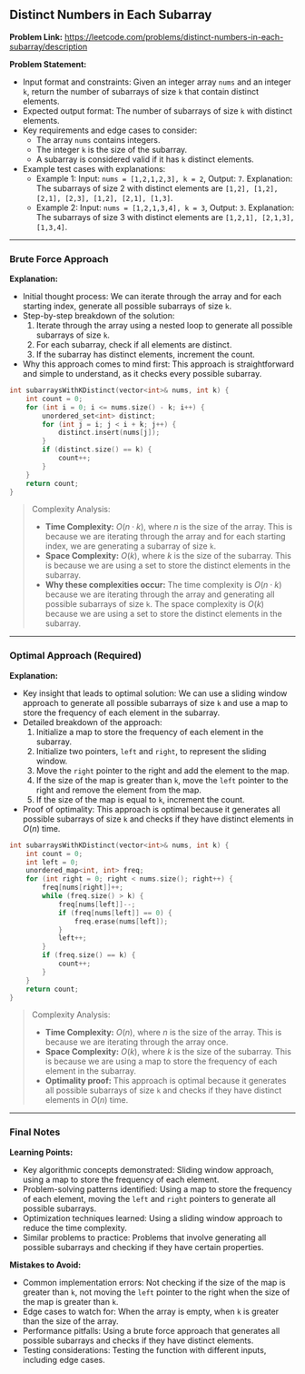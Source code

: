 ## Distinct Numbers in Each Subarray
**Problem Link:** https://leetcode.com/problems/distinct-numbers-in-each-subarray/description

**Problem Statement:**
- Input format and constraints: Given an integer array `nums` and an integer `k`, return the number of subarrays of size `k` that contain distinct elements.
- Expected output format: The number of subarrays of size `k` with distinct elements.
- Key requirements and edge cases to consider: 
  - The array `nums` contains integers.
  - The integer `k` is the size of the subarray.
  - A subarray is considered valid if it has `k` distinct elements.
- Example test cases with explanations:
  - Example 1: Input: `nums = [1,2,1,2,3], k = 2`, Output: `7`. Explanation: The subarrays of size 2 with distinct elements are `[1,2], [1,2], [2,1], [2,3], [1,2], [2,1], [1,3]`.
  - Example 2: Input: `nums = [1,2,1,3,4], k = 3`, Output: `3`. Explanation: The subarrays of size 3 with distinct elements are `[1,2,1], [2,1,3], [1,3,4]`.

---

### Brute Force Approach

**Explanation:**
- Initial thought process: We can iterate through the array and for each starting index, generate all possible subarrays of size `k`.
- Step-by-step breakdown of the solution:
  1. Iterate through the array using a nested loop to generate all possible subarrays of size `k`.
  2. For each subarray, check if all elements are distinct.
  3. If the subarray has distinct elements, increment the count.
- Why this approach comes to mind first: This approach is straightforward and simple to understand, as it checks every possible subarray.

```cpp
int subarraysWithKDistinct(vector<int>& nums, int k) {
    int count = 0;
    for (int i = 0; i <= nums.size() - k; i++) {
        unordered_set<int> distinct;
        for (int j = i; j < i + k; j++) {
            distinct.insert(nums[j]);
        }
        if (distinct.size() == k) {
            count++;
        }
    }
    return count;
}
```

> Complexity Analysis:
> - **Time Complexity:** $O(n \cdot k)$, where $n$ is the size of the array. This is because we are iterating through the array and for each starting index, we are generating a subarray of size `k`.
> - **Space Complexity:** $O(k)$, where $k$ is the size of the subarray. This is because we are using a set to store the distinct elements in the subarray.
> - **Why these complexities occur:** The time complexity is $O(n \cdot k)$ because we are iterating through the array and generating all possible subarrays of size `k`. The space complexity is $O(k)$ because we are using a set to store the distinct elements in the subarray.

---

### Optimal Approach (Required)

**Explanation:**
- Key insight that leads to optimal solution: We can use a sliding window approach to generate all possible subarrays of size `k` and use a map to store the frequency of each element in the subarray.
- Detailed breakdown of the approach:
  1. Initialize a map to store the frequency of each element in the subarray.
  2. Initialize two pointers, `left` and `right`, to represent the sliding window.
  3. Move the `right` pointer to the right and add the element to the map.
  4. If the size of the map is greater than `k`, move the `left` pointer to the right and remove the element from the map.
  5. If the size of the map is equal to `k`, increment the count.
- Proof of optimality: This approach is optimal because it generates all possible subarrays of size `k` and checks if they have distinct elements in $O(n)$ time.

```cpp
int subarraysWithKDistinct(vector<int>& nums, int k) {
    int count = 0;
    int left = 0;
    unordered_map<int, int> freq;
    for (int right = 0; right < nums.size(); right++) {
        freq[nums[right]]++;
        while (freq.size() > k) {
            freq[nums[left]]--;
            if (freq[nums[left]] == 0) {
                freq.erase(nums[left]);
            }
            left++;
        }
        if (freq.size() == k) {
            count++;
        }
    }
    return count;
}
```

> Complexity Analysis:
> - **Time Complexity:** $O(n)$, where $n$ is the size of the array. This is because we are iterating through the array once.
> - **Space Complexity:** $O(k)$, where $k$ is the size of the subarray. This is because we are using a map to store the frequency of each element in the subarray.
> - **Optimality proof:** This approach is optimal because it generates all possible subarrays of size `k` and checks if they have distinct elements in $O(n)$ time.

---

### Final Notes

**Learning Points:**
- Key algorithmic concepts demonstrated: Sliding window approach, using a map to store the frequency of each element.
- Problem-solving patterns identified: Using a map to store the frequency of each element, moving the `left` and `right` pointers to generate all possible subarrays.
- Optimization techniques learned: Using a sliding window approach to reduce the time complexity.
- Similar problems to practice: Problems that involve generating all possible subarrays and checking if they have certain properties.

**Mistakes to Avoid:**
- Common implementation errors: Not checking if the size of the map is greater than `k`, not moving the `left` pointer to the right when the size of the map is greater than `k`.
- Edge cases to watch for: When the array is empty, when `k` is greater than the size of the array.
- Performance pitfalls: Using a brute force approach that generates all possible subarrays and checks if they have distinct elements.
- Testing considerations: Testing the function with different inputs, including edge cases.